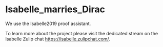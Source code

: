 # Isabelle_marries_Dirac
We use the Isabelle2019 proof assistant.

To learn more about the project please visit the dedicated stream on the Isabelle Zulip chat https://isabelle.zulipchat.com/.
